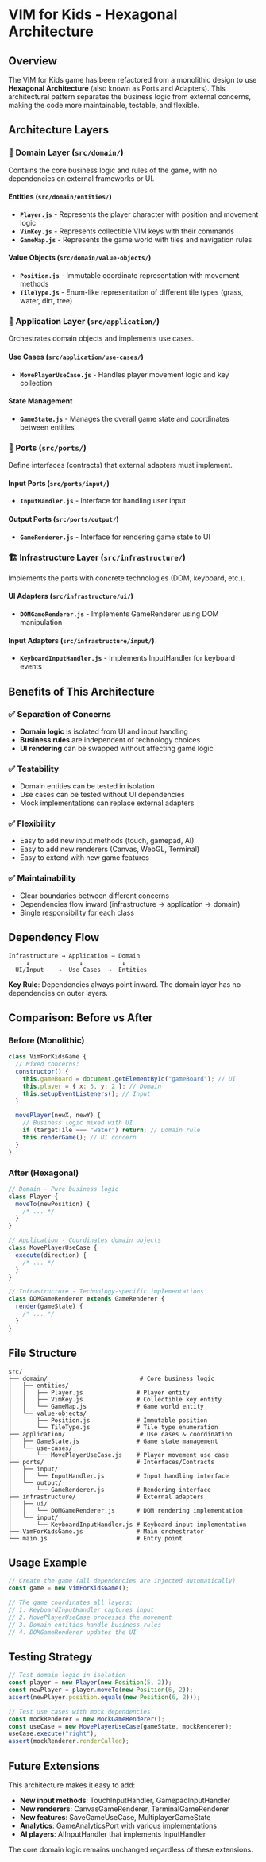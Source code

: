 # VIM for Kids - Hexagonal Architecture

## Overview

The VIM for Kids game has been refactored from a monolithic design to use **Hexagonal Architecture** (also known as Ports and Adapters). This architectural pattern separates the business logic from external concerns, making the code more maintainable, testable, and flexible.

## Architecture Layers

### 🎯 Domain Layer (`src/domain/`)

Contains the core business logic and rules of the game, with no dependencies on external frameworks or UI.

#### Entities (`src/domain/entities/`)

- **`Player.js`** - Represents the player character with position and movement logic
- **`VimKey.js`** - Represents collectible VIM keys with their commands
- **`GameMap.js`** - Represents the game world with tiles and navigation rules

#### Value Objects (`src/domain/value-objects/`)

- **`Position.js`** - Immutable coordinate representation with movement methods
- **`TileType.js`** - Enum-like representation of different tile types (grass, water, dirt, tree)

### 🚀 Application Layer (`src/application/`)

Orchestrates domain objects and implements use cases.

#### Use Cases (`src/application/use-cases/`)

- **`MovePlayerUseCase.js`** - Handles player movement logic and key collection

#### State Management

- **`GameState.js`** - Manages the overall game state and coordinates between entities

### 🔌 Ports (`src/ports/`)

Define interfaces (contracts) that external adapters must implement.

#### Input Ports (`src/ports/input/`)

- **`InputHandler.js`** - Interface for handling user input

#### Output Ports (`src/ports/output/`)

- **`GameRenderer.js`** - Interface for rendering game state to UI

### 🏗️ Infrastructure Layer (`src/infrastructure/`)

Implements the ports with concrete technologies (DOM, keyboard, etc.).

#### UI Adapters (`src/infrastructure/ui/`)

- **`DOMGameRenderer.js`** - Implements GameRenderer using DOM manipulation

#### Input Adapters (`src/infrastructure/input/`)

- **`KeyboardInputHandler.js`** - Implements InputHandler for keyboard events

## Benefits of This Architecture

### ✅ Separation of Concerns

- **Domain logic** is isolated from UI and input handling
- **Business rules** are independent of technology choices
- **UI rendering** can be swapped without affecting game logic

### ✅ Testability

- Domain entities can be tested in isolation
- Use cases can be tested without UI dependencies
- Mock implementations can replace external adapters

### ✅ Flexibility

- Easy to add new input methods (touch, gamepad, AI)
- Easy to add new renderers (Canvas, WebGL, Terminal)
- Easy to extend with new game features

### ✅ Maintainability

- Clear boundaries between different concerns
- Dependencies flow inward (infrastructure → application → domain)
- Single responsibility for each class

## Dependency Flow

```
Infrastructure → Application → Domain
     ↓              ↓           ↓
  UI/Input    →  Use Cases  →  Entities
```

**Key Rule**: Dependencies always point inward. The domain layer has no dependencies on outer layers.

## Comparison: Before vs After

### Before (Monolithic)

```javascript
class VimForKidsGame {
  // Mixed concerns:
  constructor() {
    this.gameBoard = document.getElementById("gameBoard"); // UI
    this.player = { x: 5, y: 2 }; // Domain
    this.setupEventListeners(); // Input
  }

  movePlayer(newX, newY) {
    // Business logic mixed with UI
    if (targetTile === "water") return; // Domain rule
    this.renderGame(); // UI concern
  }
}
```

### After (Hexagonal)

```javascript
// Domain - Pure business logic
class Player {
  moveTo(newPosition) {
    /* ... */
  }
}

// Application - Coordinates domain objects
class MovePlayerUseCase {
  execute(direction) {
    /* ... */
  }
}

// Infrastructure - Technology-specific implementations
class DOMGameRenderer extends GameRenderer {
  render(gameState) {
    /* ... */
  }
}
```

## File Structure

```
src/
├── domain/                          # Core business logic
│   ├── entities/
│   │   ├── Player.js               # Player entity
│   │   ├── VimKey.js               # Collectible key entity
│   │   └── GameMap.js              # Game world entity
│   └── value-objects/
│       ├── Position.js             # Immutable position
│       └── TileType.js             # Tile type enumeration
├── application/                     # Use cases & coordination
│   ├── GameState.js                # Game state management
│   └── use-cases/
│       └── MovePlayerUseCase.js    # Player movement use case
├── ports/                          # Interfaces/Contracts
│   ├── input/
│   │   └── InputHandler.js         # Input handling interface
│   └── output/
│       └── GameRenderer.js         # Rendering interface
├── infrastructure/                 # External adapters
│   ├── ui/
│   │   └── DOMGameRenderer.js      # DOM rendering implementation
│   └── input/
│       └── KeyboardInputHandler.js # Keyboard input implementation
├── VimForKidsGame.js               # Main orchestrator
└── main.js                         # Entry point
```

## Usage Example

```javascript
// Create the game (all dependencies are injected automatically)
const game = new VimForKidsGame();

// The game coordinates all layers:
// 1. KeyboardInputHandler captures input
// 2. MovePlayerUseCase processes the movement
// 3. Domain entities handle business rules
// 4. DOMGameRenderer updates the UI
```

## Testing Strategy

```javascript
// Test domain logic in isolation
const player = new Player(new Position(5, 2));
const newPlayer = player.moveTo(new Position(6, 2));
assert(newPlayer.position.equals(new Position(6, 2)));

// Test use cases with mock dependencies
const mockRenderer = new MockGameRenderer();
const useCase = new MovePlayerUseCase(gameState, mockRenderer);
useCase.execute("right");
assert(mockRenderer.renderCalled);
```

## Future Extensions

This architecture makes it easy to add:

- **New input methods**: TouchInputHandler, GamepadInputHandler
- **New renderers**: CanvasGameRenderer, TerminalGameRenderer
- **New features**: SaveGameUseCase, MultiplayerGameState
- **Analytics**: GameAnalyticsPort with various implementations
- **AI players**: AIInputHandler that implements InputHandler

The core domain logic remains unchanged regardless of these extensions.
